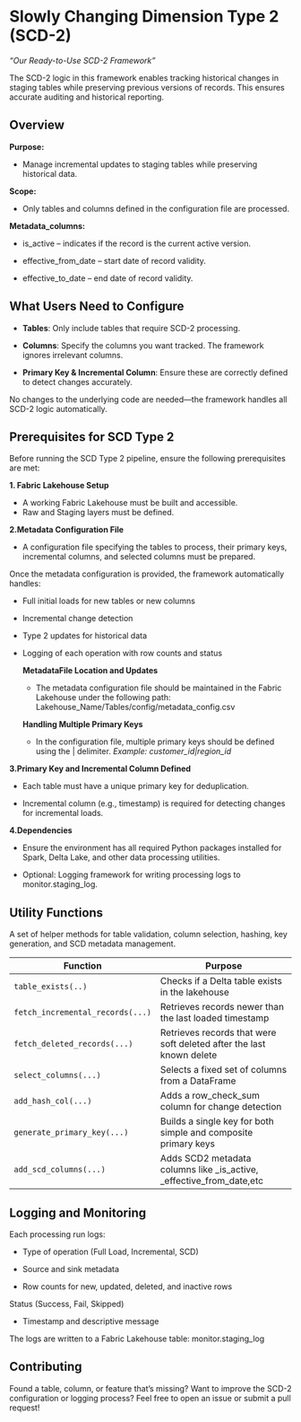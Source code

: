 # Slowly Changing Dimension Type 2 (SCD-2)
<p align="center">
  
</p>

*“Our Ready-to-Use SCD-2 Framework”*

The SCD-2 logic in this framework enables tracking historical changes in staging tables while preserving previous versions of records. This ensures accurate auditing and historical reporting.

## Overview

**Purpose:**
- Manage incremental updates to staging tables while preserving historical data.

**Scope:**
- Only tables and columns defined in the configuration file are processed.

**Metadata_columns:**

- is_active – indicates if the record is the current active version.

- effective_from_date – start date of record validity.

- effective_to_date – end date of record validity.

## What Users Need to Configure
- **Tables**: Only include tables that require SCD-2 processing.

- **Columns**: Specify the columns you want tracked. The framework ignores irrelevant columns.

- **Primary Key & Incremental Column**: Ensure these are correctly defined to detect changes accurately.

No changes to the underlying code are needed—the framework handles all SCD-2 logic automatically.

## Prerequisites for SCD Type 2
Before running the SCD Type 2 pipeline, ensure the following prerequisites are met:

**1. Fabric Lakehouse Setup** 

- A working Fabric Lakehouse must be built and accessible.
- Raw and Staging layers must be defined.

**2.Metadata Configuration File**

- A configuration file specifying the tables to process, their primary keys, incremental columns, and selected columns must be prepared.
  
Once the metadata configuration is provided, the framework automatically handles:

  - Full initial loads for new tables or new columns

  - Incremental change detection

  - Type 2 updates for historical data

  - Logging of each operation with row counts and status

    **MetadataFile Location and Updates**
    - The metadata configuration file should be maintained in the Fabric Lakehouse under the following path:
          Lakehouse_Name/Tables/config/metadata_config.csv
     
    **Handling Multiple Primary Keys**
    - In the configuration file, multiple primary keys should be defined using the | delimiter.
       _Example: customer_id|region_id_

**3.Primary Key and Incremental Column Defined**

- Each table must have a unique primary key for deduplication.

- Incremental column (e.g., timestamp) is required for detecting changes for incremental loads.

**4.Dependencies**

- Ensure the environment has all required Python packages installed for Spark, Delta Lake, and other data processing utilities.

- Optional: Logging framework for writing processing logs to monitor.staging_log.


## Utility Functions
A set of helper methods for table validation, column selection, hashing, key generation, and SCD metadata management.

| Function                           | Purpose                                                              |
|--------------------------------    |-----------------------------------------------------------------------------|
| `table_exists(..)`                 | Checks if a Delta table exists in the lakehouse                      |
| `fetch_incremental_records(...)`   | Retrieves records newer than the last loaded timestamp               |
| `fetch_deleted_records(...)`       | Retrieves records that were soft deleted after the last known delete | 
| `select_columns(...)`              | Selects a fixed set of columns from a DataFrame                      |
| `add_hash_col(...)`                | Adds a row_check_sum column for change detection                     |
| `generate_primary_key(...)`        | Builds a single key for both simple and composite primary keys       |
| `add_scd_columns(...)`             | Adds SCD2 metadata columns like _is_active, _effective_from_date,etc |


## Logging and Monitoring
Each processing run logs:

- Type of operation (Full Load, Incremental, SCD)

- Source and sink metadata

- Row counts for new, updated, deleted, and inactive rows

Status (Success, Fail, Skipped)

- Timestamp and descriptive message

The logs are written to a Fabric Lakehouse table: monitor.staging_log


## Contributing

Found a table, column, or feature that’s missing? Want to improve the SCD-2 configuration or logging process? Feel free to open an issue or submit a pull request!



